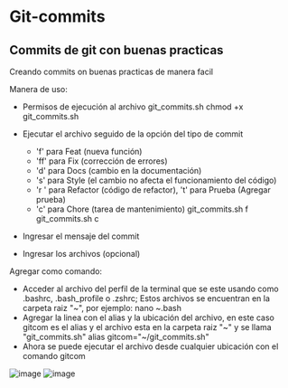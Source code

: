 # Git-commits

## Commits de git con buenas practicas

Creando commits on buenas practicas de manera facil

Manera de uso:

- Permisos de ejecución al archivo git_commits.sh
    chmod +x git_commits.sh
  
- Ejecutar el archivo seguido de la opción del tipo de commit
  - 'f' para Feat (nueva función)
  - 'ff' para Fix (corrección de errores)
  - 'd' para Docs (cambio en la documentación)
  - 's' para Style (el cambio no afecta el funcionamiento del código)
  - 'r ' para Refactor (código de refactor), 't' para Prueba (Agregar prueba)
  - 'c' para Chore (tarea de mantenimiento)
    git_commits.sh f
    git_commits.sh c
- Ingresar el mensaje del commit
- Ingresar los archivos (opcional)

Agregar como comando:
- Acceder al archivo del perfil de la terminal que se este usando como .bashrc, .bash_profile o .zshrc; Estos archivos se encuentran en la carpeta raiz "~", por ejemplo:
      nano ~.bash
- Agregar la linea con el alias y la ubicación del archivo, en este caso gitcom es el alias y el archivo esta en la carpeta raiz "~" y se llama  "git_commits.sh"
    alias gitcom="~/git_commits.sh"
- Ahora se puede ejecutar el archivo desde cualquier ubicación con el comando gitcom

![image](https://github.com/SevenDogsNTwoCats/Git-commits/assets/78670212/1f3f5ce6-8657-4d0d-8dad-168d9c14d66d)
![image](https://github.com/SevenDogsNTwoCats/Git-commits/assets/78670212/3aa89110-b310-4f20-8b5e-5e51724ec58d)




